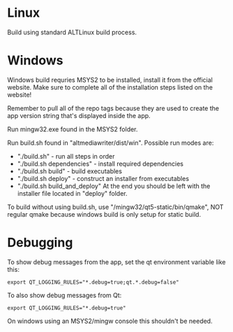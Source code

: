 # Linux
Build using standard ALTLinux build process.

# Windows
Windows build requries MSYS2 to be installed, install it from the official website. Make sure to complete all of the installation steps listed on the website!

Remember to pull all of the repo tags because they are used to create the app version string that's displayed inside the app.

Run mingw32.exe found in the MSYS2 folder.

Run build.sh found in "altmediawriter/dist/win". Possible run modes are:
* "./build.sh" - run all steps in order
* "./build.sh dependencies" - install required dependencies
* "./build.sh build" - build executables
* "./build.sh deploy" - construct an installer from executables
* "./build.sh build_and_deploy"
At the end you should be left with the installer file located in "deploy" folder.

To build without using build.sh, use "/mingw32/qt5-static/bin/qmake", NOT regular qmake because windows build is only setup for static build.

# Debugging
To show debug messages from the app, set the qt environment variable like this:

    export QT_LOGGING_RULES="*.debug=true;qt.*.debug=false"

To also show debug messages from Qt:

    export QT_LOGGING_RULES="*.debug=true"

On windows using an MSYS2/mingw console this shouldn't be needed.
